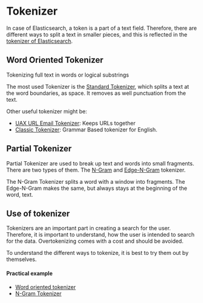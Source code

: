 # Tokenizer

In case of Elasticsearch, a token is a part of a text field.
Therefore, there are different ways to split a text in smaller pieces, and this is reflected in the [tokenizer of Elasticsearch](https://www.elastic.co/guide/en/elasticsearch/reference/current/analysis-tokenizers.html).

## Word Oriented Tokenizer

Tokenizing full text in words or logical substrings

The most used Tokenizer is the [Standard Tokenizer](https://www.elastic.co/guide/en/elasticsearch/reference/current/analysis-standard-tokenizer.html), which splits a text at the word boundaries, as space.
It removes as well punctuation from the text.

Other useful tokenizer might be:

* [UAX URL Email Tokenizer](https://www.elastic.co/guide/en/elasticsearch/reference/current/analysis-uaxurlemail-tokenizer.html): Keeps URLs together
* [Classic Tokenizer](https://www.elastic.co/guide/en/elasticsearch/reference/current/analysis-classic-tokenizer.html): Grammar Based tokenizer for English.

## Partial Tokenizer

Partial Tokenizer are used to break up text and words into small fragments.
There are two types of them.
The [N-Gram](https://www.elastic.co/guide/en/elasticsearch/reference/current/analysis-ngram-tokenizer.html) and [Edge-N-Gram](https://www.elastic.co/guide/en/elasticsearch/reference/current/analysis-edgengram-tokenizer.html) tokenizer.

The N-Gram Tokenizer splits a word with a window into fragments.
The Edge-N-Gram makes the same, but always stays at the beginning of the word, text.

## Use of tokenizer

Tokenizers are an important part in creating a search for the user.
Therefore, it is important to understand, how the user is intended to search for the data.
Overtokenizing comes with a cost and should be avoided.

To understand the different ways to tokenize, it is best to try them out by themselves.

#### Practical example

* [Word oriented tokenizer](./examples/Word-Tokenizer)
* [N-Gram Tokenizer](./examples/Ngram-Tokenizer)

